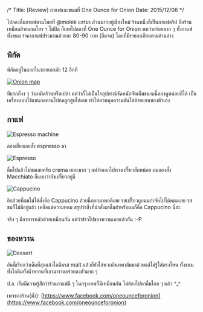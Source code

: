/*
Title: [Review] กาแฟและขนมที่ One Ounce for Onion
Date: 2015/12/06
*/

ไปลองดื่มกาแฟตามโพยที่ @molek แชร์มา ส่วนมากอยู่เชียงใหม่
ร้านหนึ่งก็เป็นกาแฟดริป อีกร้านเหมือนย้ายแถมโทร ฯ ไม่ปิด
ก็เลยไปลองที่ One Ounce for Onion พบว่าอร่อยมาก ๆ ทั้งกาแฟ ทั้งขนม
ราคากาแฟประมาณถ้วยละ 80-90 บาท (ลืมจด) โดยที่มีรายละเอียดตามด้านล่าง

## พิกัด

พิกัดอยู่ในแยกในซอยเอกมัย 12 อีกที

[![Onion map](http://file.8fold.in/pic/oo4o/oo4o_map.png "Map")](http://www.openstreetmap.org/#map=18/13.73060/100.58961&layers=N)

ทีแรกก็งง ๆ ว่ามาผิดร้านหรือเปล่า แต่ว่าก็ไม่เป็นไรอุปกรณ์จัดหนักจัดเต็มขนาดนี้ลองดูหน่อยก็ได้
เป็นเครื่องแบบใช้แขนกดคานไปกดลูกสูบได้เลย ทำให้ควบคุมความดันได้ด้วยแขนของตัวเอง

## กาแฟ

![Espresso machine](http://file.8fold.in/pic/oo4o/soo4o_mach.JPG "Espresso machine")

ลองเสี่ยงเลยสั่ง espresso มา

![Espresso](http://file.8fold.in/pic/oo4o/soo4o_espresso.JPG "Espresso")

ดื่มไปแล้วไม่ขมเลยครับ crema เยอะมาก ๆ แต่ว่าออกไปทางเปรี้ยวสักหน่อย
ผมลองสั่ง Macchiato ก็แบบว่ายังเปรี้ยวอยู่ดี

![Cappucino](http://file.8fold.in/pic/oo4o/soo4o_cappucino.JPG "Cappucino")

อีกถ้วยที่ผมไม่ได้สั่งคือ Cappucino ถ้วยนี้ออกมาพอดีเลย รสเปรี้ยวถูกนมกำจัดไปได้หมดเลย
รสขมก็ไม่มีอยู่แล้ว เหลือแต่ความหอม สรุปว่าสิ่งที่น่าสั่งมาดื่มสำหรับผมก็คือ Cappucino นี่ล่ะ

จริง ๆ มีอาหารหลักด้วยเหมือนกัน แต่ว่าข้าวไปของหวานเลยแล้วกัน :-P

## ของหวาน

![Dessert](http://file.8fold.in/pic/oo4o/soo4o_dessert.JPG "Dessert")

อันนี้เรียกว่าเด็ดที่สุดแล้วไอติมรส malt แล้วก็ยังใส่พวกอินทพาลัมมาด้วยแต่ไม่รู้ใส่ตรงไหน ทั้งขนมทั้งไอติมทั้งน้ำหวานที่เอามาราดอร่อยลงตัวมาก ๆ

ป.ล. เริ่มมีความรู้สึกว่าร้านกาแฟดี ๆ ในกรุงเทพก็มีเหมือนกัน ไม่ต้องไปหาดื่มไกล ๆ แล้ว ^_^

เพจของร้าน(มั้ง): [https://www.facebook.com/oneounceforonion](https://www.facebook.com/oneounceforonion)
